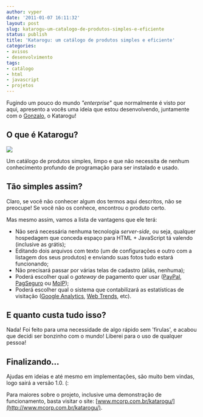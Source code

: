 ```yaml
---
author: vyper
date: '2011-01-07 16:11:32'
layout: post
slug: katarogu-um-catalogo-de-produtos-simples-e-eficiente
status: publish
title: 'Katarogu: um catálogo de produtos simples e eficiente'
categories:
- avisos
- desenvolvimento
tags:
- catálogo
- html
- javascript
- projetos
---
```


Fugindo um pouco do mundo _"enterprise_" que normalmente é visto por aqui,
apresento a vocês uma ideia que estou desenvolvendo, juntamente com o
[Gonzalo](http://twitter.com/ggorosito), o Katarogu!

## O que é Katarogu?

[![](http://www.mcorp.com.br/wp-content/uploads/2011/01/katarogu-demo-screenshot-300x211.png)](http://www.mcorp.com.br/wp-content/uploads/2011/01/katarogu-demo-screenshot.png)

Um catálogo de produtos simples, limpo e que não necessita de nenhum
conhecimento profundo de programação para ser instalado e usado.

## Tão simples assim?

Claro, se você não conhecer algum dos termos aqui descritos, não se preocupe!
Se você não os conhece, encontrou o produto certo.

Mas mesmo assim, vamos a lista de vantagens que ele terá:

  * Não será necessária nenhuma tecnologia _server-side_, ou seja, qualquer hospedagem que conceda espaço para HTML + JavaScript tá valendo (inclusive as grátis);
  * Editando dois arquivos com texto (um de configurações e outro com a listagem dos seus produtos) e enviando suas fotos tudo estará funcionando;
  * Não precisará passar por várias telas de cadastro (aliás, nenhuma);
  * Poderá escolher qual o _gateway_ de pagamento quer usar ([PayPal](http://www.paypal.com/br/), [PagSeguro](http://www.pagseguro.com.br/) ou [MoIP](http://www.moip.com.br/));
  * Poderá escolher qual o sistema que contabilizará as estatísticas de visitação ([Google Analytics](http://www.google.com.br/analytics/), [Web Trends](http://www.webtrends.com/), etc).

## E quanto custa tudo isso?

Nada! Foi feito para uma necessidade de algo rápido sem 'firulas', e acabou
que decidi ser bonzinho com o mundo! Liberei para o uso de qualquer pessoa!

## Finalizando...

Ajudas em ideias e até mesmo em implementações, são muito bem vindas, logo
sairá a versão 1.0. (:

Para maiores sobre o projeto, inclusive uma demonstração de funcionamento,
basta visitar o site:
[www.mcorp.com.br/katarogu/](http://www.mcorp.com.br/katarogu/).
